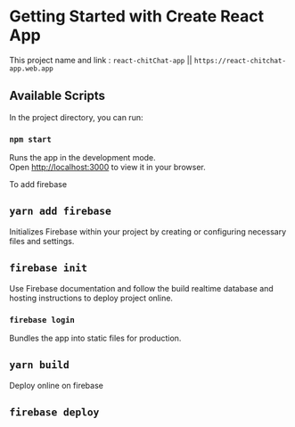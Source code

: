 # Getting Started with Create React App

This project name and link : `react-chitChat-app` ||  `https://react-chitchat-app.web.app`
 
## Available Scripts

In the project directory, you can run:

### `npm start`

Runs the app in the development mode.\
Open [http://localhost:3000](http://localhost:3000) to view it in your browser.

To add firebase 
## `yarn add firebase`

Initializes Firebase within your project by creating or configuring necessary files and settings.
## `firebase init`

Use Firebase documentation and follow the build realtime database and hosting instructions to deploy project online.
### `firebase login`

Bundles the app into static files for production.
## `yarn build`

Deploy online on firebase
## `firebase deploy`